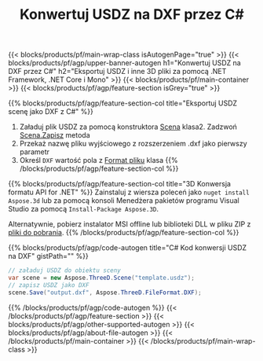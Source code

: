 ﻿---
title: Konwertuj USDZ na DXF przez C# 
description: Konwertuj pliki USDZ i inne 3D za pomocą .NET API
url: /pl/net/conversion/usdz-to-dxf/
family: 3d
platformtag: net
feature: conversion
informat: USDZ
outformat: DXF
otherformats: PLY OBJ PDF AMF RVM STL DXF ASE 
---
{{< blocks/products/pf/main-wrap-class isAutogenPage="true" >}}
{{< blocks/products/pf/agp/upper-banner-autogen h1="Konwertuj USDZ na DXF przez C#" h2="Eksportuj USDZ i inne 3D pliki za pomocą .NET Framework, .NET Core i Mono" >}}
{{< blocks/products/pf/main-container >}}
{{< blocks/products/pf/agp/feature-section isGrey="true" >}}

{{% blocks/products/pf/agp/feature-section-col title="Eksportuj USDZ scenę jako DXF z C#" %}}
1. Załaduj plik USDZ za pomocą konstruktora [Scena](https://apireference.aspose.com/3d/net/aspose.threed/scene) klasa2. Zadzwoń [Scena.Zapisz](https://apireference.aspose.com/3d/net/aspose.threed/scene/methods/save/index) metoda
3. Przekaż nazwę pliku wyjściowego z rozszerzeniem .dxf jako pierwszy parametr
4. Określ `DXF` wartość pola z [Format pliku](https://apireference.aspose.com/3d/net/aspose.threed/fileformat/fields/index) klasa
{{% /blocks/products/pf/agp/feature-section-col %}}

{{% blocks/products/pf/agp/feature-section-col title="3D Konwersja formatu API for .NET" %}}
Zainstaluj z wiersza poleceń jako ```nuget install Aspose.3d``` lub za pomocą konsoli Menedżera pakietów programu Visual Studio za pomocą ```Install-Package Aspose.3D```.

Alternatywnie, pobierz instalator MSI offline lub biblioteki DLL w pliku ZIP z [pliki do pobrania](https://downloads.aspose.com/3d/net).
{{% /blocks/products/pf/agp/feature-section-col %}}

{{% blocks/products/pf/agp/code-autogen title="C# Kod konwersji USDZ na DXF" gistPath="" %}}
```cs
// załaduj USDZ do obiektu sceny 
var scene = new Aspose.ThreeD.Scene("template.usdz");
// zapisz USDZ jako DXF 
scene.Save("output.dxf", Aspose.ThreeD.FileFormat.DXF);

```
{{% /blocks/products/pf/agp/code-autogen %}}
{{< /blocks/products/pf/agp/feature-section >}}
{{< blocks/products/pf/agp/other-supported-autogen >}}
{{< blocks/products/pf/agp/about-file-autogen >}}
{{< /blocks/products/pf/main-container >}}
{{< /blocks/products/pf/main-wrap-class >}}
